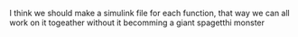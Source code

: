 I think we should make a simulink file for each function, that way we can all work on it togeather without it becomming a giant spagetthi monster
